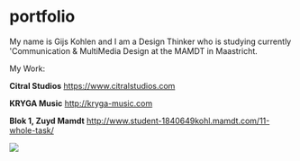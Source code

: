 # portfolio
My name is Gijs Kohlen and I am a Design Thinker who is studying currently 'Communication &amp; MultiMedia Design at the MAMDT in Maastricht.

My Work:

<strong>Citral Studios</strong>
https://www.citralstudios.com

<strong>KRYGA Music</strong>
http://kryga-music.com

<strong>Blok 1, Zuyd Mamdt</strong>
http://www.student-1840649kohl.mamdt.com/11-whole-task/

<img src="https://github.githubassets.com/images/modules/logos_page/GitHub-Mark.png" href="https://github.com/Gijskohlen-cmd">

